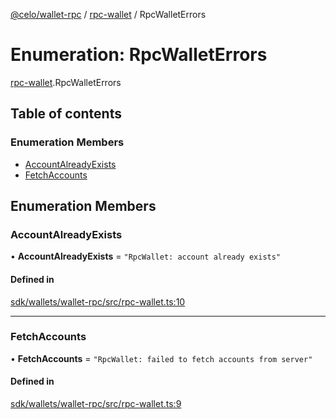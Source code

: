 [@celo/wallet-rpc](../README.md) / [rpc-wallet](../modules/rpc_wallet.md) / RpcWalletErrors

# Enumeration: RpcWalletErrors

[rpc-wallet](../modules/rpc_wallet.md).RpcWalletErrors

## Table of contents

### Enumeration Members

- [AccountAlreadyExists](rpc_wallet.RpcWalletErrors.md#accountalreadyexists)
- [FetchAccounts](rpc_wallet.RpcWalletErrors.md#fetchaccounts)

## Enumeration Members

### AccountAlreadyExists

• **AccountAlreadyExists** = ``"RpcWallet: account already exists"``

#### Defined in

[sdk/wallets/wallet-rpc/src/rpc-wallet.ts:10](https://github.com/celo-org/developer-tooling/blob/master/packages/sdk/wallets/wallet-rpc/src/rpc-wallet.ts#L10)

___

### FetchAccounts

• **FetchAccounts** = ``"RpcWallet: failed to fetch accounts from server"``

#### Defined in

[sdk/wallets/wallet-rpc/src/rpc-wallet.ts:9](https://github.com/celo-org/developer-tooling/blob/master/packages/sdk/wallets/wallet-rpc/src/rpc-wallet.ts#L9)
